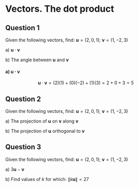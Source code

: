 # Vectors. The dot product

## Question 1

Given the following vectors, find: $\mathbf{u} = (2, 0, 1)$; $\mathbf{v} = (1, -2, 3)$

a) $\mathbf{u} \cdot \mathbf{v}$

b) The angle between $\mathbf{u}$ and $\mathbf{v}$

#### a) $\mathbf{u} \cdot \mathbf{v}$

$$ \mathbf{u} \cdot \mathbf{v} = (2)(1) + (0)(-2) + (1)(3) = 2 + 0 + 3 = 5 $$

## Question 2

Given the following vectors, find: $\mathbf{u} = (2, 0, 1)$; $\mathbf{v} = (1, -2, 3)$

a) The projection of $\mathbf{u}$ on $\mathbf{v}$ along $\mathbf{v}$

b) The projection of $\mathbf{u}$ orthogonal to $\mathbf{v}$

## Question 3

Given the following vectors, find: $\mathbf{u} = (2, 0, 1)$; $\mathbf{v} = (1, -2, 3)$

a) $3\mathbf{u} - \mathbf{v}$

b) Find values of $k$ for which: $\| k\mathbf{u} \| = 27$
